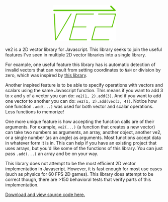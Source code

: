<div align="center">
    <img src="../img/ve2.png" width="200px"></img>
</div>

ve2 is a 2D vector library for Javascript. This library seeks to join the useful features  I've seen in multiple 2D vector libraries into a single library.

For example, one useful feature this library has is automatic detection of invalid vectors that can result from setting coordinates to `NaN` or division by zero, which was inspired by [this library](https://github.com/tmpvar/vec2.js).

Another inspired feature is to be able to specify operations with vectors and scalars using the same Javascript function.
This means if you want to add 3 to `x` and `y` of a vector you can do: `ve2(1, 2).add(3)`. And if you want to add one vector to another you can do: `ve2(1, 2).add(vec(3, 4))`. 
Notice how one function `.add(...)` was used for both vector and scalar operations. Less functions to memorize!

One more unique feature is how accepting the function calls are of their arguments. For example, `ve2(...)` (a function that creates a new vector) can take
two numbers as arguments, an array, another object, another ve2, or a single number (as an angle) as arguments. Most functions accept data in whatever form it is in.
This can help if you have an existing project that uses arrays, but you'd like some of the functions of this library. You can just pass `.add(...)` an array and be on your way.

This library does not attempt to be the most efficient
2D vector implementation in Javascript. However, it is fast enough for most use cases (such as physics for 60 FPS 2D games). This library does attempt to be correct though, there
are >150 behavioral tests that verify parts of this implementation.

<a href="https://github.com/bergerab/ve2">Download and view source code here.</a>

<canvas id="example" width="400" height="200" style="margin: auto auto; display: block; float: right;"></canvas>
<script>
 var canvas = document.getElementById('example'),
     ctx = canvas.getContext('2d'),
     mouse = ve2(0, 0),
     origin = ve2(canvas.width/2, canvas.height/2);

 window.onmousemove = function (e) {
     mouse = ve2(e).sub(canvas.getBoundingClientRect());
 };
 
 ctx.strokeStyle = '#5dc600';
 ctx.lineWidth = 1;

 function loop() {
     ctx.clearRect(0, 0, canvas.width, canvas.height);

     function make(rads, mag) {
         return ve2.fromAngle(rads + mouse.sub(origin).dir(), mag).add(origin);
     }
     
     ctx.beginPath();
     ctx.moveTo(origin.x, origin.y);

     var m = make(0, 100);
     ctx.lineTo(m.x, m.y);
     var l = make(Math.PI/24, 75);
     ctx.lineTo(l.x, l.y);
     var r = make(-Math.PI/24, 75);
     ctx.moveTo(m.x, m.y);
     ctx.lineTo(r.x, r.y);     
     
     ctx.stroke();
     ctx.closePath();
     
     requestAnimationFrame(loop);
 }
 requestAnimationFrame(loop);
</script>
